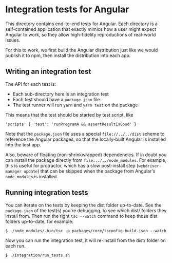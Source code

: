 # Integration tests for Angular

This directory contains end-to-end tests for Angular. Each directory is a self-contained
application that exactly mimics how a user might expect Angular to work, so they allow
high-fidelity reproductions of real-world issues.

For this to work, we first build the Angular distribution just like we would publish
it to npm, then install the distribution into each app.

## Writing an integration test

The API for each test is:

- Each sub-directory here is an integration test
- Each test should have a `package.json` file
- The test runner will run `yarn` and `yarn test` on the package

This means that the test should be started by test script, like
```
'scripts' { 'test': 'runProgramA && assertResultIsGood' }
```

Note that the `package.json` file uses a special `file://../../dist` scheme
to reference the Angular packages, so that the locally-built Angular
is installed into the test app.

Also, beware of floating (non-shrinkwrapped) dependencies. If in doubt
you can install the package directly from `file:../../node_modules`. For example,
this is useful for protractor, which has a slow post-install step
(`webdriver-manager update`) that can be skipped when the package from
Angular's `node_modules` is installed.

## Running integration tests

You can iterate on the tests by keeping the dist folder up-to-date.
See the `package.json` of the test(s) you're debugging, to see which dist/ folders they install from.
Then run the right `tsc --watch` command to keep those dist folders up-to-date, for example:

```
$ ./node_modules/.bin/tsc -p packages/core/tsconfig-build.json --watch
```

Now you can run the integration test, it will re-install from the dist/ folder on each run.

```
$ ./integration/run_tests.sh
```
